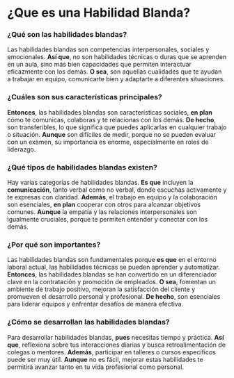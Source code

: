# **¿Que es una Habilidad Blanda?**


### ¿Qué son las habilidades blandas?
Las habilidades blandas son competencias interpersonales, sociales y emocionales. **Así que**, no son habilidades técnicas o duras que se aprenden en un aula, sino más bien capacidades que permiten interactuar eficazmente con los demás. **O sea**, son aquellas cualidades que te ayudan a trabajar en equipo, comunicarte bien y adaptarte a diferentes situaciones.

### ¿Cuáles son sus características principales?
**Entonces**, las habilidades blandas son características sociales, **en plan** cómo te comunicas, colaboras y te relacionas con los demás. **De hecho**, son transferibles, lo que significa que puedes aplicarlas en cualquier trabajo o situación. **Aunque** son difíciles de medir, porque no se pueden evaluar con un examen, su importancia es enorme, especialmente en roles de liderazgo.

### ¿Qué tipos de habilidades blandas existen?
Hay varias categorías de habilidades blandas. **Es que** incluyen la **comunicación**, tanto verbal como no verbal, donde escuchas activamente y te expresas con claridad. **Además**, el trabajo en equipo y la colaboración son esenciales, **en plan** cooperar con otros para alcanzar objetivos comunes. **Aunque** la empatía y las relaciones interpersonales son igualmente cruciales, porque te permiten entender y conectar con los demás.

### ¿Por qué son importantes?
Las habilidades blandas son fundamentales porque **es que** en el entorno laboral actual, las habilidades técnicas se pueden aprender y automatizar. **Entonces**, las habilidades blandas se han convertido en un diferenciador clave en la contratación y promoción de empleados. **O sea**, fomentan un ambiente de trabajo positivo, mejoran la satisfacción del cliente y promueven el desarrollo personal y profesional. **De hecho**, son esenciales para liderar equipos y enfrentar desafíos de manera efectiva.

### ¿Cómo se desarrollan las habilidades blandas?
Para desarrollar habilidades blandas, **pues** necesitas tiempo y práctica. **Así que**, reflexiona sobre tus interacciones diarias y busca retroalimentación de colegas o mentores. **Además**, participar en talleres o cursos específicos puede ser muy útil. **Aunque** no es fácil, mejorar estas habilidades te permitirá avanzar tanto en tu vida profesional como personal.